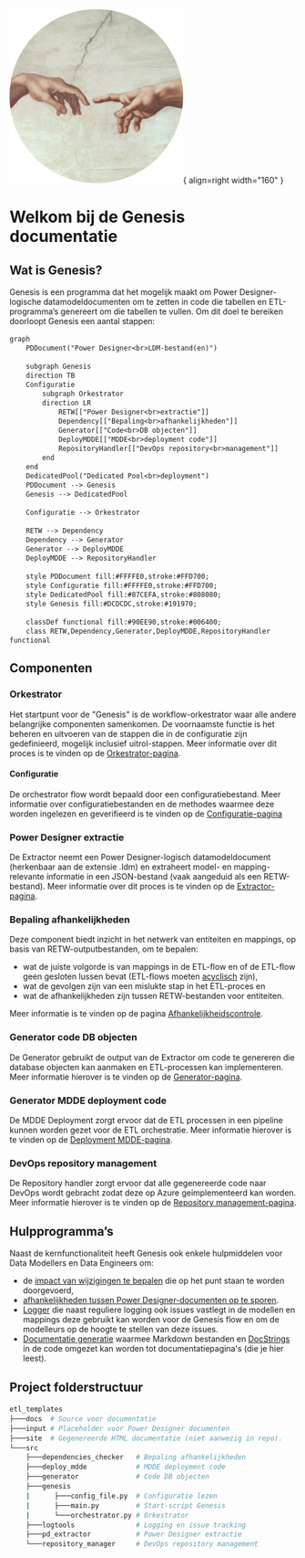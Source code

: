 ![Genesis](images/logo.png){ align=right width="160" }

# Welkom bij de Genesis documentatie

## Wat is Genesis?

Genesis is een programma dat het mogelijk maakt om Power Designer-logische datamodeldocumenten om te zetten in code die tabellen en ETL-programma’s genereert om die tabellen te vullen. Om dit doel te bereiken doorloopt Genesis een aantal stappen:

```mermaid
graph
    PDDocument("Power Designer<br>LDM-bestand(en)")

    subgraph Genesis
    direction TB
    Configuratie
        subgraph Orkestrator
        direction LR
            RETW[["Power Designer<br>extractie"]]
            Dependency[["Bepaling<br>afhankelijkheden"]]
            Generator[["Code<br>DB objecten"]]
            DeployMDDE[["MDDE<br>deployment code"]]
            RepositoryHandler[["DevOps repository<br>management"]]
        end
    end
    DedicatedPool("Dedicated Pool<br>deployment")
    PDDocument --> Genesis
    Genesis --> DedicatedPool

    Configuratie --> Orkestrator

    RETW --> Dependency
    Dependency --> Generator
    Generator --> DeployMDDE
    DeployMDDE --> RepositoryHandler

    style PDDocument fill:#FFFFE0,stroke:#FFD700;
    style Configuratie fill:#FFFFE0,stroke:#FFD700;
    style DedicatedPool fill:#87CEFA,stroke:#808080;
    style Genesis fill:#DCDCDC,stroke:#191970;

    classDef functional fill:#90EE90,stroke:#006400;
    class RETW,Dependency,Generator,DeployMDDE,RepositoryHandler functional
```

## Componenten

### Orkestrator

Het startpunt voor de "Genesis" is de workflow-orkestrator waar alle andere belangrijke componenten samenkomen. De voornaamste functie is het beheren en uitvoeren van de stappen die in de configuratie zijn gedefinieerd, mogelijk inclusief uitrol-stappen. Meer informatie over dit proces is te vinden op de [Orkestrator-pagina](Orkestrator.md).

#### Configuratie

De orchestrator flow wordt bepaald door een configuratiebestand. Meer informatie over configuratiebestanden en de methodes waarmee deze worden ingelezen en geverifieerd is te vinden op de [Configuratie-pagina](Configuration.md)

### Power Designer extractie

De Extractor neemt een Power Designer-logisch datamodeldocument (herkenbaar aan de extensie .ldm) en extraheert model- en mapping-relevante informatie in een JSON-bestand (vaak aangeduid als een RETW-bestand). Meer informatie over dit proces is te vinden op de [Extractor-pagina](Extractor.md).

### Bepaling afhankelijkheden

Deze component biedt inzicht in het netwerk van entiteiten en mappings, op basis van RETW-outputbestanden, om te bepalen:

* wat de juiste volgorde is van mappings in de ETL-flow en of de ETL-flow geen gesloten lussen bevat (ETL-flows moeten [acyclisch](https://nl.wikipedia.org/wiki/Gerichte_acyclische_graaf) zijn),
* wat de gevolgen zijn van een mislukte stap in het ETL-proces en
* wat de afhankelijkheden zijn tussen RETW-bestanden voor entiteiten.

Meer informatie is te vinden op de pagina [Afhankelijkheidscontrole](Dependency_checker.md).

### Generator code DB objecten

De Generator gebruikt de output van de Extractor om code te genereren die database objecten kan aanmaken en ETL-processen kan implementeren. Meer informatie hierover is te vinden op de [Generator-pagina](Generator.md).

### Generator MDDE deployment code

De MDDE Deployment zorgt ervoor dat de ETL processen in een pipeline kunnen worden gezet voor de ETL orchestratie. Meer informatie hierover is te vinden op de [Deployment MDDE-pagina](Deploy_MDDE.md).

### DevOps repository management

De Repository handler zorgt ervoor dat alle gegenereerde code naar DevOps wordt gebracht zodat deze op Azure geimplementeerd kan worden. Meer informatie hierover is te vinden op de [Repository management-pagina](Repository_Manager.md).

## Hulpprogramma’s

Naast de kernfunctionaliteit heeft Genesis ook enkele hulpmiddelen voor Data Modellers en Data Engineers om:

* de [impact van wijzigingen te bepalen](Dependency_checker.md) die op het punt staan te worden doorgevoerd,
* [afhankelijkheden tussen Power Designer-documenten op te sporen](Dependency_checker.md).
* [Logger](Logtools.md) die naast reguliere logging ook issues vastlegt in de modellen en mappings deze gebruikt kan worden voor de Genesis flow en om de modelleurs op de hoogte te stellen van deze issues.
* [Documentatie generatie](Documentation_Creation.md) waarmee Markdown bestanden en [DocStrings](https://en.wikipedia.org/wiki/Docstring) in de code omgezet kan worden tot documentatiepagina's (die je hier leest).

## Project folderstructuur

```bash
etl_templates
├───docs  # Source voor documentatie
├───input # Placeholder voor Power Designer documenten
├───site  # Gegenereerde HTML documentatie (niet aanwezig in repo).
└───src
    ├───dependencies_checker   # Bepaling afhankelijkheden
    ├───deploy_mdde            # MDDE deployment code
    ├───generator              # Code DB objecten
    ├───genesis
    |      ├───config_file.py  # Configuratie lezen
    |      ├───main.py         # Start-script Genesis
    |      └───orchestrator.py # Orkestrator
    ├───logtools               # Logging en issue tracking
    ├───pd_extractor           # Power Designer extractie
    └───repository_manager     # DevOps repository management
```
